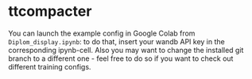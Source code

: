 # ttcompacter

You can launch the example config in Google Colab from `Diplom_display.ipynb`: to do that, insert your wandb API key in the corresponding ipynb-cell. Also you may want to change the installed git branch to a different one - feel free to do so if you want to check out different training configs.
